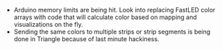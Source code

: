 * Arduino memory limits are being hit. Look into replacing FastLED color arrays
  with code that will calculate color based on mapping and visualizations on
  the fly.
* Sending the same colors to multiple strips or strip segments is being done in
  Triangle because of last minute hackiness.
